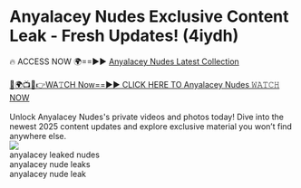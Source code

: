 # Anyalacey Nudes Exclusive Content Leak - Fresh Updates! (4iydh)

🔥 ACCESS NOW 🌍==►► <a href="https://tinyurl.com/2mz8nhtm" rel="nofollow">Anyalacey Nudes Latest Collection</a>
<br><br>
[🔴🌍📺📱👉WA𝚃CH Now==►► CLICK HERE TO Anyalacey Nudes 𝚆𝙰𝚃𝙲𝙷 NOW](https://tinyurl.com/2mz8nhtm)
<br><br>
Unlock Anyalacey Nudes's private videos and photos today! Dive into the newest 2025 content updates and explore exclusive material you won’t find anywhere else.
<br>
<a href="https://tinyurl.com/2mz8nhtm" rel="nofollow" data-target="animated-image.originalLink"><img src="https://camo.githubusercontent.com/8a4f000d20f83aca3bf7ec5f350d767afa0574a8a352519fd8cfa583a6f93a33/68747470733a2f2f692e696d6775722e636f6d2f644a486b345a712e676966" data-canonical-src="https://i.imgur.com/dJHk4Zq.gif" style="max-width: 100%; display: inline-block;" data-target="animated-image.originalImage"></a>
<br>
anyalacey leaked nudes<br>
anyalacey nude leaks<br>
anyalacey nude leak